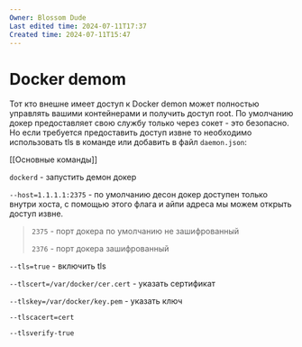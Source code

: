 ```yaml
---
Owner: Blossom Dude
Last edited time: 2024-07-11T17:37
Created time: 2024-07-11T15:47
---
```

# Docker demom

Тот кто внешне имеет доступ к Docker demon может полностью управлять вашими контейнерами и получить доступ root. По умолчанию докер предоставляет свою службу только через сокет - это безопасно. Но если требуется предоставить доступ извне то необходимо использовать tls в команде или добавить в файл `daemon.json`:

[[Основные команды]]

`dockerd` - запустить демон докер

`--host=1.1.1.1:2375` - по умолчанию десон докер доступен только внутри хоста, с помощью этого флага и айпи адреса мы можем открыть доступ извне.

> `2375` - порт докера по умолчанию не зашифрованный  
>   
> `2376` - порт докера зашифрованный

`--tls=true` - включить tls

`--tlscert=/var/docker/cer.cert` - указать сертификат

`--tlskey=/var/docker/key.pem` - указать ключ

`--tlscacert=cert`

`--tlsverify-true`

